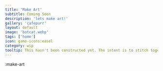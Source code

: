 ```yaml
---
title: 'Make Art'
subtitle: Coming Soon
description: 'lets make art!'
gallery: 'cafepurr'
layout: default
image: 'botcat.webp'
tags: ['home']
icon: game-icons:easel
category: wip
tooltip: This hasn't been constructed yet. The intent is to stitch together our art modeler and show off some of our wildcards, leading up to selling print on demand services. My attempts to monetize aspects of this website have continued to fight my desires to focus on everything else.
---
```


:make-art

